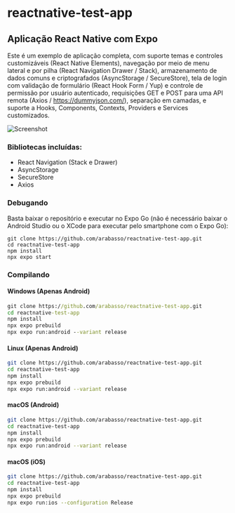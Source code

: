 # reactnative-test-app

## Aplicação React Native com Expo

Este é um exemplo de aplicação completa, com suporte temas e controles customizáveis (React Native Elements), navegação por meio de menu lateral e por pilha (React Navigation Drawer / Stack), armazenamento de dados comuns e criptografados (AsyncStorage / SecureStore), tela de login com validação de formulário (React Hook Form / Yup) e controle de permissão por usuário autenticado, requisições GET e POST para uma API remota (Axios / https://dummyjson.com/), separação em camadas, e suporte a Hooks, Components, Contexts, Providers e Services customizados.

![Screenshot](./screenshot.gif)

### Bibliotecas incluídas:
- React Navigation (Stack e Drawer)
- AsyncStorage
- SecureStore
- Axios

### Debugando

Basta baixar o repositório e executar no Expo Go (não é necessário baixar o Android Studio ou o XCode para executar pelo smartphone com o Expo Go):

```shell
git clone https://github.com/arabasso/reactnative-test-app.git
cd reactnative-test-app
npm install
npx expo start
```

### Compilando

#### Windows (Apenas Android)
```bat
git clone https://github.com/arabasso/reactnative-test-app.git
cd reactnative-test-app
npm install
npx expo prebuild
npx expo run:android --variant release
```

#### Linux (Apenas Android)
```bash
git clone https://github.com/arabasso/reactnative-test-app.git
cd reactnative-test-app
npm install
npx expo prebuild
npx expo run:android --variant release
```

#### macOS (Android)
```zsh
git clone https://github.com/arabasso/reactnative-test-app.git
cd reactnative-test-app
npm install
npx expo prebuild
npx expo run:android --variant release
```

#### macOS (iOS)
```zsh
git clone https://github.com/arabasso/reactnative-test-app.git
cd reactnative-test-app
npm install
npx expo prebuild
npx expo run:ios --configuration Release
```
